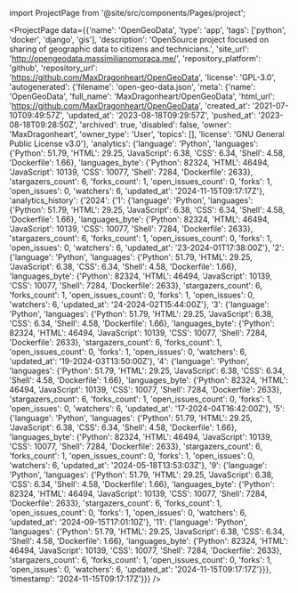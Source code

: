 
import ProjectPage from '@site/src/components/Pages/project';

<ProjectPage
    data={{'name': 'OpenGeoData', 'type': 'app', 'tags': ['python', 'docker', 'django', 'gis'], 'description': 'OpenSource project focused on sharing of geographic data to citizens and technicians.', 'site_url': 'http://opengeodata.massimilianomoraca.me/', 'repository_platform': 'github', 'repository_url': 'https://github.com/MaxDragonheart/OpenGeoData', 'license': 'GPL-3.0', 'autogenerated': {'filename': 'open-geo-data.json', 'meta': {'name': 'OpenGeoData', 'full_name': 'MaxDragonheart/OpenGeoData', 'html_url': 'https://github.com/MaxDragonheart/OpenGeoData', 'created_at': '2021-07-10T09:49:57Z', 'updated_at': '2023-08-18T09:29:57Z', 'pushed_at': '2023-08-18T09:28:50Z', 'archived': true, 'disabled': false, 'owner': 'MaxDragonheart', 'owner_type': 'User', 'topics': [], 'license': 'GNU General Public License v3.0'}, 'analytics': {'language': 'Python', 'languages': {'Python': 51.79, 'HTML': 29.25, 'JavaScript': 6.38, 'CSS': 6.34, 'Shell': 4.58, 'Dockerfile': 1.66}, 'languages_byte': {'Python': 82324, 'HTML': 46494, 'JavaScript': 10139, 'CSS': 10077, 'Shell': 7284, 'Dockerfile': 2633}, 'stargazers_count': 6, 'forks_count': 1, 'open_issues_count': 0, 'forks': 1, 'open_issues': 0, 'watchers': 6, 'updated_at': '2024-11-15T09:17:17Z'}, 'analytics_history': {'2024': {'1': {'language': 'Python', 'languages': {'Python': 51.79, 'HTML': 29.25, 'JavaScript': 6.38, 'CSS': 6.34, 'Shell': 4.58, 'Dockerfile': 1.66}, 'languages_byte': {'Python': 82324, 'HTML': 46494, 'JavaScript': 10139, 'CSS': 10077, 'Shell': 7284, 'Dockerfile': 2633}, 'stargazers_count': 6, 'forks_count': 1, 'open_issues_count': 0, 'forks': 1, 'open_issues': 0, 'watchers': 6, 'updated_at': '23-2024-01T17:38:00Z'}, '2': {'language': 'Python', 'languages': {'Python': 51.79, 'HTML': 29.25, 'JavaScript': 6.38, 'CSS': 6.34, 'Shell': 4.58, 'Dockerfile': 1.66}, 'languages_byte': {'Python': 82324, 'HTML': 46494, 'JavaScript': 10139, 'CSS': 10077, 'Shell': 7284, 'Dockerfile': 2633}, 'stargazers_count': 6, 'forks_count': 1, 'open_issues_count': 0, 'forks': 1, 'open_issues': 0, 'watchers': 6, 'updated_at': '24-2024-02T15:44:00Z'}, '3': {'language': 'Python', 'languages': {'Python': 51.79, 'HTML': 29.25, 'JavaScript': 6.38, 'CSS': 6.34, 'Shell': 4.58, 'Dockerfile': 1.66}, 'languages_byte': {'Python': 82324, 'HTML': 46494, 'JavaScript': 10139, 'CSS': 10077, 'Shell': 7284, 'Dockerfile': 2633}, 'stargazers_count': 6, 'forks_count': 1, 'open_issues_count': 0, 'forks': 1, 'open_issues': 0, 'watchers': 6, 'updated_at': '19-2024-03T13:50:00Z'}, '4': {'language': 'Python', 'languages': {'Python': 51.79, 'HTML': 29.25, 'JavaScript': 6.38, 'CSS': 6.34, 'Shell': 4.58, 'Dockerfile': 1.66}, 'languages_byte': {'Python': 82324, 'HTML': 46494, 'JavaScript': 10139, 'CSS': 10077, 'Shell': 7284, 'Dockerfile': 2633}, 'stargazers_count': 6, 'forks_count': 1, 'open_issues_count': 0, 'forks': 1, 'open_issues': 0, 'watchers': 6, 'updated_at': '17-2024-04T16:42:00Z'}, '5': {'language': 'Python', 'languages': {'Python': 51.79, 'HTML': 29.25, 'JavaScript': 6.38, 'CSS': 6.34, 'Shell': 4.58, 'Dockerfile': 1.66}, 'languages_byte': {'Python': 82324, 'HTML': 46494, 'JavaScript': 10139, 'CSS': 10077, 'Shell': 7284, 'Dockerfile': 2633}, 'stargazers_count': 6, 'forks_count': 1, 'open_issues_count': 0, 'forks': 1, 'open_issues': 0, 'watchers': 6, 'updated_at': '2024-05-18T13:53:03Z'}, '9': {'language': 'Python', 'languages': {'Python': 51.79, 'HTML': 29.25, 'JavaScript': 6.38, 'CSS': 6.34, 'Shell': 4.58, 'Dockerfile': 1.66}, 'languages_byte': {'Python': 82324, 'HTML': 46494, 'JavaScript': 10139, 'CSS': 10077, 'Shell': 7284, 'Dockerfile': 2633}, 'stargazers_count': 6, 'forks_count': 1, 'open_issues_count': 0, 'forks': 1, 'open_issues': 0, 'watchers': 6, 'updated_at': '2024-09-15T17:01:10Z'}, '11': {'language': 'Python', 'languages': {'Python': 51.79, 'HTML': 29.25, 'JavaScript': 6.38, 'CSS': 6.34, 'Shell': 4.58, 'Dockerfile': 1.66}, 'languages_byte': {'Python': 82324, 'HTML': 46494, 'JavaScript': 10139, 'CSS': 10077, 'Shell': 7284, 'Dockerfile': 2633}, 'stargazers_count': 6, 'forks_count': 1, 'open_issues_count': 0, 'forks': 1, 'open_issues': 0, 'watchers': 6, 'updated_at': '2024-11-15T09:17:17Z'}}}, 'timestamp': '2024-11-15T09:17:17Z'}}}
/>
